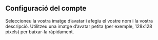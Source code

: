 ## Configuració del compte
Seleccioneu la vostra imatge d’avatar i afegiu el vostre nom i la vostra descripció. Utilitzeu una imatge d’avatar petita (per exemple, 128x128 píxels) per baixar-la ràpidament.
